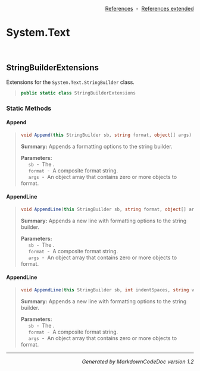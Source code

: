 <div style='text-align: right'>

[References](Index.md)&nbsp;&nbsp;-&nbsp;&nbsp;[References extended](IndexExtended.md)
</div>

# System.Text

<br />

## StringBuilderExtensions
Extensions for the `System.Text.StringBuilder` class.

>```csharp
>public static class StringBuilderExtensions
>```

### Static Methods

#### Append
>```csharp
>void Append(this StringBuilder sb, string format, object[] args)
>```
><b>Summary:</b> Appends a formatting options to the string builder.
>
><b>Parameters:</b><br>
>&nbsp;&nbsp;&nbsp;&nbsp;&nbsp;`sb`&nbsp;&nbsp;-&nbsp;&nbsp;The .<br />
>&nbsp;&nbsp;&nbsp;&nbsp;&nbsp;`format`&nbsp;&nbsp;-&nbsp;&nbsp;A composite format string.<br />
>&nbsp;&nbsp;&nbsp;&nbsp;&nbsp;`args`&nbsp;&nbsp;-&nbsp;&nbsp;An object array that contains zero or more objects to format.<br />
#### AppendLine
>```csharp
>void AppendLine(this StringBuilder sb, string format, object[] args)
>```
><b>Summary:</b> Appends a new line with formatting options to the string builder.
>
><b>Parameters:</b><br>
>&nbsp;&nbsp;&nbsp;&nbsp;&nbsp;`sb`&nbsp;&nbsp;-&nbsp;&nbsp;The .<br />
>&nbsp;&nbsp;&nbsp;&nbsp;&nbsp;`format`&nbsp;&nbsp;-&nbsp;&nbsp;A composite format string.<br />
>&nbsp;&nbsp;&nbsp;&nbsp;&nbsp;`args`&nbsp;&nbsp;-&nbsp;&nbsp;An object array that contains zero or more objects to format.<br />
#### AppendLine
>```csharp
>void AppendLine(this StringBuilder sb, int indentSpaces, string value)
>```
><b>Summary:</b> Appends a new line with formatting options to the string builder.
>
><b>Parameters:</b><br>
>&nbsp;&nbsp;&nbsp;&nbsp;&nbsp;`sb`&nbsp;&nbsp;-&nbsp;&nbsp;The .<br />
>&nbsp;&nbsp;&nbsp;&nbsp;&nbsp;`format`&nbsp;&nbsp;-&nbsp;&nbsp;A composite format string.<br />
>&nbsp;&nbsp;&nbsp;&nbsp;&nbsp;`args`&nbsp;&nbsp;-&nbsp;&nbsp;An object array that contains zero or more objects to format.<br />
<hr /><div style='text-align: right'><i>Generated by MarkdownCodeDoc version 1.2</i></div>
